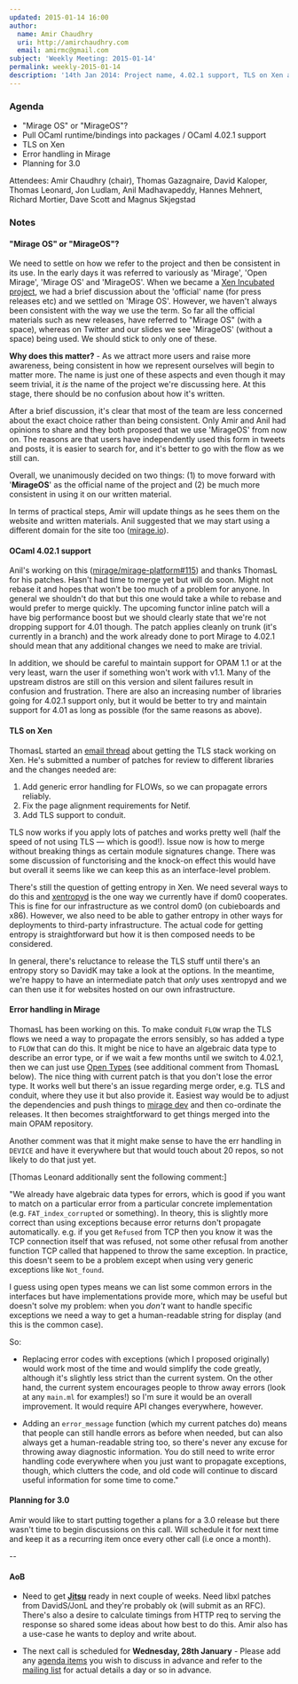 ```yaml
---
updated: 2015-01-14 16:00
author:
  name: Amir Chaudhry
  uri: http://amirchaudhry.com
  email: amirmc@gmail.com
subject: 'Weekly Meeting: 2015-01-14'
permalink: weekly-2015-01-14
description: '14th Jan 2014: Project name, 4.02.1 support, TLS on Xen and Error handling'
---
```


### Agenda ###

- "Mirage OS" or "MirageOS"?
- Pull OCaml runtime/bindings into packages / OCaml 4.02.1 support
- TLS on Xen
- Error handling in Mirage
- Planning for 3.0


Attendees: Amir Chaudhry (chair), Thomas Gazagnaire, David Kaloper,
Thomas Leonard, Jon Ludlam, Anil Madhavapeddy, Hannes Mehnert,
Richard Mortier, Dave Scott and Magnus Skjegstad


### Notes ###

#### "Mirage OS" or "MirageOS"? ####

We need to settle on how we refer to the project and then be consistent in its
use. In the early days it was referred to variously as 'Mirage', 'Open
Mirage', 'Mirage OS' and 'MirageOS'.  When we became a
[Xen Incubated project][incubation], we had a brief discussion about the
'official' name (for press releases etc) and we settled on 'Mirage OS'. 
However, we haven't always been consistent with the way we use the term.  So
far all the official materials such as new releases, have referred to
"Mirage OS" (with a space), whereas on Twitter and our slides we see 'MirageOS'
(without a space) being used. We should stick to only one of these.

**Why does this matter?** - As we attract more users and raise more awareness,
being consistent in how we represent ourselves will begin to matter more. The
name is just one of these aspects and even though it may seem trivial, it *is*
the name of the project we're discussing here. At this stage, there should be
no confusion about how it's written.

After a brief discussion, it's clear that most of the team are less concerned
about the exact choice rather than being consistent. Only Amir and Anil had
opinions to share and they both proposed that we use 'MirageOS' from now on.
The reasons are that users have independently used this form in tweets and
posts, it is easier to search for, and it's better to go with the flow as we
still can.

Overall, we unanimously decided on two things: (1) to move forward with
'**MirageOS**' as the official name of the project and (2) be much more
consistent in using it on our written material.

In terms of practical steps, Amir will update things as he sees them on the
website and written materials. Anil suggested that we may start using a
different domain for the site too ([mirage.io](http://mirage.io)).

[incubation]: http://lists.xenproject.org/archives/html/mirageos-devel/2013-01/msg00081.html

#### OCaml 4.02.1 support ####

Anil's working on this ([mirage/mirage-platform#115][115]) and thanks ThomasL
for his patches. Hasn't had time to merge yet but will do soon. Might not
rebase it and hopes that won't be too much of a problem for anyone.  In
general we shouldn't do that but this one would take a while to rebase and
would prefer to merge quickly.  The upcoming functor inline patch will a have
big performance boost but we should clearly state that we're not dropping
support for 4.01 though. The patch applies cleanly on trunk (it's currently in
a branch) and the work already done to port Mirage to 4.02.1 should mean that
any additional changes we need to make are trivial.

In addition, we should be careful to maintain support for OPAM 1.1 or at the
very least, warn the user if something won't work with v1.1. Many of the
upstream distros are still on this version and silent failures result in
confusion and frustration. There are also an increasing number of libraries
going for 4.02.1 support only, but it would be better to try and maintain
support for 4.01 as long as possible (for the same reasons as above).

[115]: https://github.com/mirage/mirage-platform/pull/115


#### TLS on Xen ####

ThomasL started an [email thread][tls-thread] about getting the TLS stack
working on Xen.  He's submitted a number of patches for review to different
libraries and the changes needed are:

1. Add generic error handling for FLOWs, so we can propagate errors reliably.
2. Fix the page alignment requirements for Netif.
3. Add TLS support to conduit.

TLS now works if you apply lots of patches and works pretty well (half the
speed of not using TLS — which is good!).
Issue now is how to merge without breaking things as
certain module signatures change.  There was some discussion of functorising
and the knock-on effect this would have but overall it seems like we can keep
this as an interface-level problem.  

There's still the question of getting entropy in Xen. We need several ways to
do this and [xentropyd][] is the one way we currently have if dom0 cooperates.
This is fine for our infrastructure as we control dom0 (on cubieboards and
x86).  However, we also need to be able to gather entropy in other ways for
deployments to third-party infrastructure. The actual code for getting entropy
is straightforward but how it is then composed needs to be considered.

In general, there's reluctance to release the TLS stuff until there's an
entropy story so DavidK may take a look at the options.  In the meantime,
we're happy to have an intermediate patch that *only* uses xentropyd and we
can then use it for websites hosted on our own infrastructure.

[tls-thread]: http://lists.xenproject.org/archives/html/mirageos-devel/2015-01/msg00066.html
[mirage-dev]: https://github.com/mirage/mirage-dev
[xentropyd]: https://github.com/mirage/xentropyd


#### Error handling in Mirage ####

ThomasL has been working on this. To make conduit `FLOW` wrap the TLS flows we
need a way to propagate the errors sensibly, so has added a type to `FLOW`
that can do this. It might be nice to have an algebraic data type to describe
an error type, or if we wait a few months until we switch to 4.02.1, then we
can just use [Open Types][opentypes]
(see additional comment from ThomasL below).
The nice thing with current patch is
that you don't lose the error type. It works well but there's an issue
regarding merge order, e.g. TLS and conduit, where they use it but also
provide it. Easiest way would be to adjust the dependencies and push things to
[mirage dev][] and then co-ordinate the releases.  It then becomes
straightforward to get things merged into the main OPAM repository.

Another comment was that it might make sense to have the err handling in
`DEVICE` and have it everywhere but that would touch about 20 repos, so not
likely to do that just yet.

[opentypes]: https://sites.google.com/site/ocamlopen/
[mirage dev]: https://github.com/mirage/mirage-dev

\[Thomas Leonard additionally sent the following comment:\]

"We already have algebraic data types for errors, which is good if you want to
match on a particular error from a particular concrete implementation (e.g.
`FAT_index_corrupted` or something). In theory, this is slightly more correct
than using exceptions because error returns don't propagate automatically. e.g.
if you get `Refused` from TCP then you know it was the TCP connection itself
that was refused, not some other refusal from another function TCP called that
happened to throw the same exception. In practice, this doesn't seem to be a
problem except when using very generic exceptions like `Not_found`.

I guess using open types means we can list some common errors in the
interfaces but have implementations provide more, which may be useful but
doesn't solve my problem: when you *don't* want to handle specific exceptions
we need a way to get a human-readable string for display (and this is the
common case).

So:

* Replacing error codes with exceptions (which I proposed originally) would
work most of the time and would simplify the code greatly, although it's
slightly less strict than the current system. On the other hand, the current
system encourages people to throw away errors (look at any `main.ml` for
examples!) so I'm sure it would be an overall improvement. It would require
API changes everywhere, however.

* Adding an `error_message` function (which my current patches do) means that
people can still handle errors as before when needed, but can also always get
a human-readable string too, so there's never any excuse for throwing away
diagnostic information. You do still need to write error handling code
everywhere when you just want to propagate exceptions, though, which clutters
the code, and old code will continue to discard useful information for some
time to come."

#### Planning for 3.0 ####

Amir would like to start putting together a plans for a 3.0 release but there
wasn't time to begin discussions on this call. Will schedule it for next time
and keep it as a recurring item once every other call (i.e once a month).

-- 

#### AoB ####

- Need to get **[Jitsu][]** ready in next couple of weeks. Need libxl patches
from DavidS/JonL and they're probably ok (will submit as an RFC). There's also
a desire to calculate timings from HTTP req to serving the response so shared
some ideas about how best to do this. Amir also has a use-case he wants to
deploy and write about.

- The next call is scheduled for **Wednesday, 28th January** - Please add any
[agenda items][call-agenda] you wish to discuss in advance and refer to the
[mailing list][mir-mail] for actual details a day or so in advance.

[Jitsu]: https://github.com/MagnusS/jitsu
[call-agenda]: https://github.com/mirage/mirage-www/wiki/Call-Agenda
[mir-mail]: http://lists.xenproject.org/cgi-bin/mailman/listinfo/mirageos-devel


